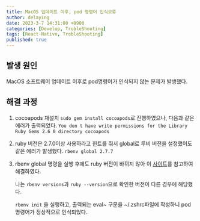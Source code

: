 ```yaml
---
title: MacOS 업데이트 이후, pod 명령어 인식오류
author: delaying
date: 2023-3-7 14:31:00 +0900
categories: [Develop, TrobleShooting]
tags: [React-Native, TrobleShooting]
published: true
---
```


## 발생 원인

MacOS 소프트웨어 업데이트 이후로 pod명령어가 인식되지 않는 문제가 발생했다.

## 해결 과정

1. cocoapods 재설치
   `sudo gem install cocoapods`로 진행하였으나, 다음과 같은 에러가 출력되었다.
   `You don t have write permissions for the Library Ruby Gems 2.6 0 directory cocoapods`

2. ruby 버전은 2.7.0이상 사용하라고 힌트를 줘서 global로 루비 버전을 설정했어도 같은 에러가 발생했다.
   `rbenv global 2.7.7`
3. rbenv global 명령을 실행 후에도 ruby 버전이 바뀌지 않아 이 [사이트](https://codecamper.me/blog/122/)를 참고하여 해결하였다.

   나는 `rbenv versions`과 `ruby --version`으로 확인한 버전이 다른 경우에 해당했다.

   `rbenv init` 을 실행하고, 출력되는 eval~ 구문을 ~/.zshrc파일에 작성하니 pod 명령어가 정상적으로 인식되었다.
